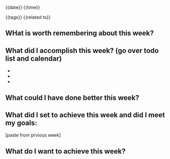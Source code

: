 {{date}}
{{time}}

{{tags}}
{{related to}}


## WHat is worth remembering about this week?

## What did I accomplish this week? (go over todo list and calendar)

-
-
-

## What could I have done better this week?


## What did I set to achieve this week and did I meet my    goals:

[paste from prvious week]


## What do I want to achieve this week?
